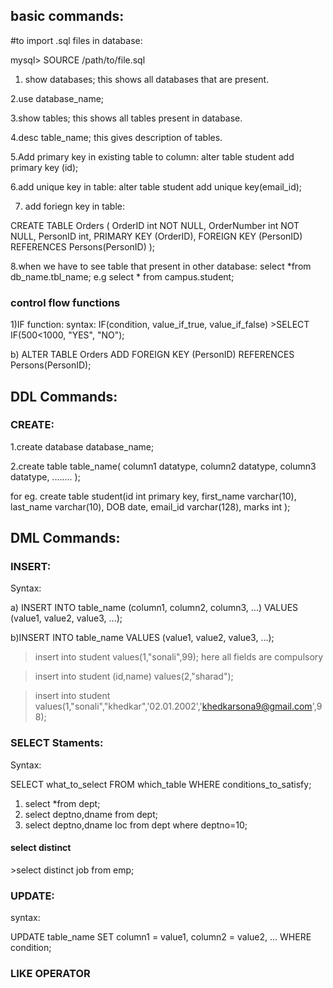 
<h2>basic commands:</h2>
#to import .sql files in database:

mysql> SOURCE /path/to/file.sql

1. show databases;
 this shows all databases that are present.

2.use database_name;

3.show tables;
this shows all tables present in database.

4.desc table_name;
this gives description of tables.

5.Add primary key in existing table to column:
alter table student add primary key (id);

6.add unique key in table:
 alter table student add unique key(email_id);

7. add foriegn key in table:

CREATE TABLE Orders (
    OrderID int NOT NULL,
    OrderNumber int NOT NULL,
    PersonID int,
    PRIMARY KEY (OrderID),
    FOREIGN KEY (PersonID) REFERENCES Persons(PersonID)
);

8.when we have to see table that present in other database:
 select *from db_name.tbl_name;
 e.g select * from campus.student;
<h3> control flow functions</h3>
1)IF function:
syntax:
IF(condition, value_if_true, value_if_false)
>SELECT IF(500<1000, "YES", "NO");


b)
ALTER TABLE Orders
ADD FOREIGN KEY (PersonID) REFERENCES Persons(PersonID);

<h2>DDL Commands:</h2>

 <h3>CREATE:</h3>
 
1.create database database_name;

2.create table table_name(
column1 datatype,
column2 datatype,
column3 datatype,
........
);


for eg. 
create table student(id int primary key,
first_name varchar(10),
last_name varchar(10),
DOB date,
email_id varchar(128),
marks int
);

  



<h2>DML Commands:</h2>

<h3>INSERT:</h3>

Syntax:

a) INSERT INTO table_name (column1, column2, column3, ...)
VALUES (value1, value2, value3, ...);

b)INSERT INTO table_name
VALUES (value1, value2, value3, ...);

>insert into student values(1,"sonali",99);
here all fields are compulsory

> insert into student (id,name) values(2,"sharad");

>insert into student values(1,"sonali","khedkar",'02.01.2002','khedkarsona9@gmail.com',98);

<h3>SELECT Staments:</h3>

 Syntax:

SELECT what_to_select
FROM which_table
WHERE conditions_to_satisfy;

1) select *from dept;
2) select deptno,dname from dept;
3) select deptno,dname loc from dept where deptno=10;

<h4>select distinct</h4>
 >select distinct job from emp;
 
<h3>UPDATE:</h3>
syntax:

UPDATE table_name
SET column1 = value1, column2 = value2, ...
WHERE condition;

<h3>LIKE OPERATOR</h3>
